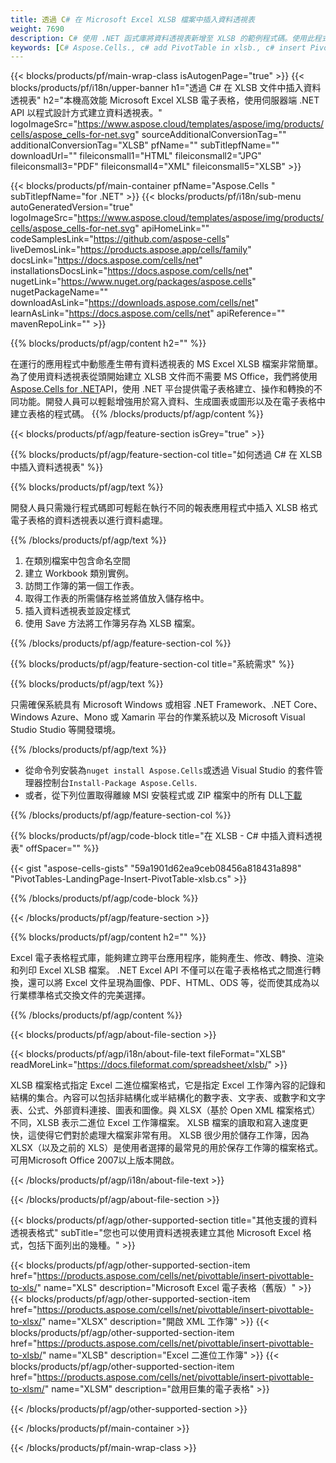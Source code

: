 ```yaml
---
title: 透過 C# 在 Microsoft Excel XLSB 檔案中插入資料透視表
weight: 7690
description: C# 使用 .NET 函式庫將資料透視表新增至 XLSB 的範例程式碼。使用此程式碼將資料透視表插入 VB.NET、Asp.NET 或任何基於 .NET 的應用程式中的 XLSB 檔案。
keywords: [C# Aspose.Cells., c# add PivotTable in xlsb., c# insert PivotTable in xlsb., c# create PivotTable in xlsb., c# modify PivotTable in xlsb., access PivotTable in xlsb., c# add pivot table in xlsb., c# insert pivot table in xlsb., c# create pivot table in xlsb., c# modify pivot table in xlsb., access pivot table in xlsb]
---
```

{{< blocks/products/pf/main-wrap-class isAutogenPage="true" >}}
{{< blocks/products/pf/i18n/upper-banner h1="透過 C# 在 XLSB 文件中插入資料透視表" h2="本機高效能 Microsoft Excel XLSB 電子表格，使用伺服器端 .NET API 以程式設計方式建立資料透視表。" logoImageSrc="https://www.aspose.cloud/templates/aspose/img/products/cells/aspose_cells-for-net.svg" sourceAdditionalConversionTag="" additionalConversionTag="XLSB" pfName="" subTitlepfName="" downloadUrl="" fileiconsmall1="HTML" fileiconsmall2="JPG" fileiconsmall3="PDF" fileiconsmall4="XML" fileiconsmall5="XLSB" >}}

{{< blocks/products/pf/main-container pfName="Aspose.Cells " subTitlepfName="for .NET" >}}
{{< blocks/products/pf/i18n/sub-menu autoGeneratedVersion="true" logoImageSrc="https://www.aspose.cloud/templates/aspose/img/products/cells/aspose_cells-for-net.svg" apiHomeLink="" codeSamplesLink="https://github.com/aspose-cells" liveDemosLink="https://products.aspose.app/cells/family" docsLink="https://docs.aspose.com/cells/net" installationsDocsLink="https://docs.aspose.com/cells/net" nugetLink="https://www.nuget.org/packages/aspose.cells" nugetPackageName="" downloadAsLink="https://downloads.aspose.com/cells/net" learnAsLink="https://docs.aspose.com/cells/net" apiReference="" mavenRepoLink="" >}}

{{% blocks/products/pf/agp/content h2="" %}}

在運行的應用程式中動態產生帶有資料透視表的 MS Excel XLSB 檔案非常簡單。為了使用資料透視表從頭開始建立 XLSB 文件而不需要 MS Office，我們將使用[Aspose.Cells for .NET](https://products.aspose.com/cells/net)API，使用 .NET 平台提供電子表格建立、操作和轉換的不同功能。開發人員可以輕鬆增強用於寫入資料、生成圖表或圖形以及在電子表格中建立表格的程式碼。
{{% /blocks/products/pf/agp/content %}}

{{< blocks/products/pf/agp/feature-section isGrey="true" >}}

{{% blocks/products/pf/agp/feature-section-col title="如何透過 C# 在 XLSB 中插入資料透視表" %}}

{{% blocks/products/pf/agp/text %}}

開發人員只需幾行程式碼即可輕鬆在執行不同的報表應用程式中插入 XLSB 格式電子表格的資料透視表以進行資料處理。

{{% /blocks/products/pf/agp/text %}}

1. 在類別檔案中包含命名空間
1. 建立 Workbook 類別實例。
1. 訪問工作簿的第一個工作表。
1. 取得工作表的所需儲存格並將值放入儲存格中。
1. 插入資料透視表並設定樣式
1. 使用 Save 方法將工作簿另存為 XLSB 檔案。

{{% /blocks/products/pf/agp/feature-section-col %}}

{{% blocks/products/pf/agp/feature-section-col title="系統需求" %}}

{{% blocks/products/pf/agp/text %}}

只需確保系統具有 Microsoft Windows 或相容 .NET Framework、.NET Core、Windows Azure、Mono 或 Xamarin 平台的作業系統以及 Microsoft Visual Studio Studio 等開發環境。

{{% /blocks/products/pf/agp/text %}}

- 從命令列安裝為<code>nuget install Aspose.Cells</code>或透過 Visual Studio 的套件管理器控制台<code>Install-Package Aspose.Cells</code>.
- 或者，從下列位置取得離線 MSI 安裝程式或 ZIP 檔案中的所有 DLL<a href="https://downloads.aspose.com/cells/net">下載</a>

{{% /blocks/products/pf/agp/feature-section-col %}}

{{% blocks/products/pf/agp/code-block title="在 XLSB - C# 中插入資料透視表" offSpacer="" %}}

{{< gist "aspose-cells-gists" "59a1901d62ea9ceb08456a818431a898" "PivotTables-LandingPage-Insert-PivotTable-xlsb.cs" >}}

{{% /blocks/products/pf/agp/code-block %}}

{{< /blocks/products/pf/agp/feature-section >}}

<!-- aboutfile Starts -->     
{{% blocks/products/pf/agp/content h2="" %}}

Excel 電子表格程式庫，能夠建立跨平台應用程序，能夠產生、修改、轉換、渲染和列印 Excel XLSB 檔案。 .NET Excel API 不僅可以在電子表格格式之間進行轉換，還可以將 Excel 文件呈現為圖像、PDF、HTML、ODS 等，從而使其成為以行業標準格式交換文件的完美選擇。



{{% /blocks/products/pf/agp/content %}}

{{< blocks/products/pf/agp/about-file-section >}}

{{< blocks/products/pf/agp/i18n/about-file-text fileFormat="XLSB" readMoreLink="https://docs.fileformat.com/spreadsheet/xlsb/" >}}

XLSB 檔案格式指定 Excel 二進位檔案格式，它是指定 Excel 工作簿內容的記錄和結構的集合。內容可以包括非結構化或半結構化的數字表、文字表、或數字和文字表、公式、外部資料連接、圖表和圖像。與 XLSX（基於 Open XML 檔案格式）不同，XLSB 表示二進位 Excel 工作簿檔案。 XLSB 檔案的讀取和寫入速度更快，這使得它們對於處理大檔案非常有用。 XLSB 很少用於儲存工作簿，因為 XLSX（以及之前的 XLS）是使用者選擇的最常見的用於保存工作簿的檔案格式。可用Microsoft Office 2007以上版本開啟。

{{< /blocks/products/pf/agp/i18n/about-file-text >}}

{{< /blocks/products/pf/agp/about-file-section >}}
<!-- aboutfile Ends -->

{{< blocks/products/pf/agp/other-supported-section title="其他支援的資料透視表格式" subTitle="您也可以使用資料透視表建立其他 Microsoft Excel 格式，包括下面列出的幾種。" >}}

{{< blocks/products/pf/agp/other-supported-section-item href="https://products.aspose.com/cells/net/pivottable/insert-pivottable-to-xls/" name="XLS" description="Microsoft Excel 電子表格（舊版）" >}} 
{{< blocks/products/pf/agp/other-supported-section-item href="https://products.aspose.com/cells/net/pivottable/insert-pivottable-to-xlsx/" name="XLSX" description="開啟 XML 工作簿" >}}
{{< blocks/products/pf/agp/other-supported-section-item href="https://products.aspose.com/cells/net/pivottable/insert-pivottable-to-xlsb/" name="XLSB" description="Excel 二進位工作簿" >}}
{{< blocks/products/pf/agp/other-supported-section-item href="https://products.aspose.com/cells/net/pivottable/insert-pivottable-to-xlsm/" name="XLSM" description="啟用巨集的電子表格" >}} 

{{< /blocks/products/pf/agp/other-supported-section >}}

{{< /blocks/products/pf/main-container >}}
    
{{< /blocks/products/pf/main-wrap-class >}}
